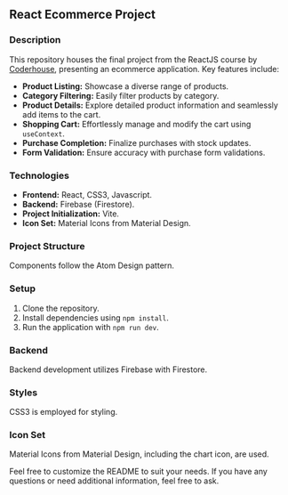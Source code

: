 ## React Ecommerce Project

### Description

This repository houses the final project from the ReactJS course by [Coderhouse](https://www.coderhouse.com), presenting an ecommerce application. Key features include:

- **Product Listing:** Showcase a diverse range of products.
- **Category Filtering:** Easily filter products by category.
- **Product Details:** Explore detailed product information and seamlessly add items to the cart.
- **Shopping Cart:** Effortlessly manage and modify the cart using `useContext`.
- **Purchase Completion:** Finalize purchases with stock updates.
- **Form Validation:** Ensure accuracy with purchase form validations.

### Technologies

- **Frontend:** React, CSS3, Javascript.
- **Backend:** Firebase (Firestore).
- **Project Initialization:** Vite.
- **Icon Set:** Material Icons from Material Design.

### Project Structure

Components follow the Atom Design pattern.

### Setup

1. Clone the repository.
2. Install dependencies using `npm install`.
3. Run the application with `npm run dev`.

### Backend

Backend development utilizes Firebase with Firestore.

### Styles

CSS3 is employed for styling.

### Icon Set

Material Icons from Material Design, including the chart icon, are used.

Feel free to customize the README to suit your needs. If you have any questions or need additional information, feel free to ask.
